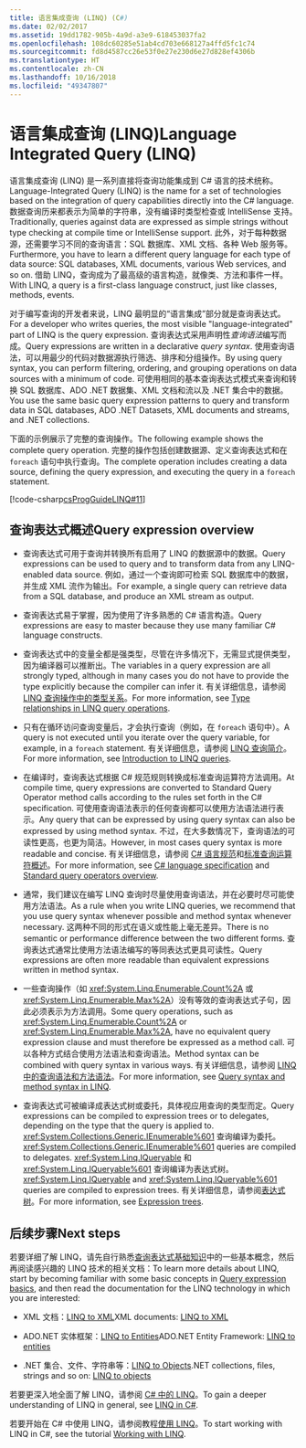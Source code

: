 ```yaml
---
title: 语言集成查询 (LINQ) (C#)
ms.date: 02/02/2017
ms.assetid: 19dd1782-905b-4a9d-a3e9-618453037fa2
ms.openlocfilehash: 108dc60285e51ab4cd703e668127a4ffd5fc1c74
ms.sourcegitcommit: fd8d4587cc26e53f0e27e230d6e27d828ef4306b
ms.translationtype: HT
ms.contentlocale: zh-CN
ms.lasthandoff: 10/16/2018
ms.locfileid: "49347807"
---
```

# <a name="language-integrated-query-linq"></a><span data-ttu-id="d5bed-102">语言集成查询 (LINQ)</span><span class="sxs-lookup"><span data-stu-id="d5bed-102">Language Integrated Query (LINQ)</span></span>

<span data-ttu-id="d5bed-103">语言集成查询 (LINQ) 是一系列直接将查询功能集成到 C# 语言的技术统称。</span><span class="sxs-lookup"><span data-stu-id="d5bed-103">Language-Integrated Query (LINQ) is the name for a set of technologies based on the integration of query capabilities directly into the C# language.</span></span> <span data-ttu-id="d5bed-104">数据查询历来都表示为简单的字符串，没有编译时类型检查或 IntelliSense 支持。</span><span class="sxs-lookup"><span data-stu-id="d5bed-104">Traditionally, queries against data are expressed as simple strings without type checking at compile time or IntelliSense support.</span></span> <span data-ttu-id="d5bed-105">此外，对于每种数据源，还需要学习不同的查询语言：SQL 数据库、XML 文档、各种 Web 服务等。</span><span class="sxs-lookup"><span data-stu-id="d5bed-105">Furthermore, you have to learn a different query language for each type of data source: SQL databases, XML documents, various Web services, and so on.</span></span> <span data-ttu-id="d5bed-106">借助 LINQ，查询成为了最高级的语言构造，就像类、方法和事件一样。</span><span class="sxs-lookup"><span data-stu-id="d5bed-106">With LINQ, a query is a first-class language construct, just like classes, methods, events.</span></span>

<span data-ttu-id="d5bed-107">对于编写查询的开发者来说，LINQ 最明显的“语言集成”部分就是查询表达式。</span><span class="sxs-lookup"><span data-stu-id="d5bed-107">For a developer who writes queries, the most visible "language-integrated" part of LINQ is the query expression.</span></span> <span data-ttu-id="d5bed-108">查询表达式采用声明性*查询语法*编写而成。</span><span class="sxs-lookup"><span data-stu-id="d5bed-108">Query expressions are written in a declarative *query syntax*.</span></span> <span data-ttu-id="d5bed-109">使用查询语法，可以用最少的代码对数据源执行筛选、排序和分组操作。</span><span class="sxs-lookup"><span data-stu-id="d5bed-109">By using query syntax, you can perform filtering, ordering, and grouping operations on data sources with a minimum of code.</span></span> <span data-ttu-id="d5bed-110">可使用相同的基本查询表达式模式来查询和转换 SQL 数据库、ADO .NET 数据集、XML 文档和流以及 .NET 集合中的数据。</span><span class="sxs-lookup"><span data-stu-id="d5bed-110">You use the same basic query expression patterns to query and transform data in SQL databases, ADO .NET Datasets, XML documents and streams, and .NET collections.</span></span>

<span data-ttu-id="d5bed-111">下面的示例展示了完整的查询操作。</span><span class="sxs-lookup"><span data-stu-id="d5bed-111">The following example shows the complete query operation.</span></span> <span data-ttu-id="d5bed-112">完整的操作包括创建数据源、定义查询表达式和在 `foreach` 语句中执行查询。</span><span class="sxs-lookup"><span data-stu-id="d5bed-112">The complete operation includes creating a data source, defining the query expression, and executing the query in a `foreach` statement.</span></span>

[!code-csharp[csProgGuideLINQ#11](../../../../../samples/snippets/csharp/concepts/linq/index_1.cs)]

## <a name="query-expression-overview"></a><span data-ttu-id="d5bed-113">查询表达式概述</span><span class="sxs-lookup"><span data-stu-id="d5bed-113">Query expression overview</span></span>

-   <span data-ttu-id="d5bed-114">查询表达式可用于查询并转换所有启用了 LINQ 的数据源中的数据。</span><span class="sxs-lookup"><span data-stu-id="d5bed-114">Query expressions can be used to query and to transform data from any LINQ-enabled data source.</span></span> <span data-ttu-id="d5bed-115">例如，通过一个查询即可检索 SQL 数据库中的数据，并生成 XML 流作为输出。</span><span class="sxs-lookup"><span data-stu-id="d5bed-115">For example, a single query can retrieve data from a SQL database, and produce an XML stream as output.</span></span>  
  
-   <span data-ttu-id="d5bed-116">查询表达式易于掌握，因为使用了许多熟悉的 C# 语言构造。</span><span class="sxs-lookup"><span data-stu-id="d5bed-116">Query expressions are easy to master because they use many familiar C# language constructs.</span></span>  
  
-   <span data-ttu-id="d5bed-117">查询表达式中的变量全都是强类型，尽管在许多情况下，无需显式提供类型，因为编译器可以推断出。</span><span class="sxs-lookup"><span data-stu-id="d5bed-117">The variables in a query expression are all strongly typed, although in many cases you do not have to provide the type explicitly because the compiler can infer it.</span></span> <span data-ttu-id="d5bed-118">有关详细信息，请参阅 [LINQ 查询操作中的类型关系](type-relationships-in-linq-query-operations.md)。</span><span class="sxs-lookup"><span data-stu-id="d5bed-118">For more information, see [Type relationships in LINQ query operations](type-relationships-in-linq-query-operations.md).</span></span>  
  
-   <span data-ttu-id="d5bed-119">只有在循环访问查询变量后，才会执行查询（例如，在 `foreach` 语句中）。</span><span class="sxs-lookup"><span data-stu-id="d5bed-119">A query is not executed until you iterate over the query variable, for example, in a `foreach` statement.</span></span> <span data-ttu-id="d5bed-120">有关详细信息，请参阅 [LINQ 查询简介](introduction-to-linq-queries.md)。</span><span class="sxs-lookup"><span data-stu-id="d5bed-120">For more information, see [Introduction to LINQ queries](introduction-to-linq-queries.md).</span></span>  
  
-   <span data-ttu-id="d5bed-121">在编译时，查询表达式根据 C# 规范规则转换成标准查询运算符方法调用。</span><span class="sxs-lookup"><span data-stu-id="d5bed-121">At compile time, query expressions are converted to Standard Query Operator method calls according to the rules set forth in the C# specification.</span></span> <span data-ttu-id="d5bed-122">可使用查询语法表示的任何查询都可以使用方法语法进行表示。</span><span class="sxs-lookup"><span data-stu-id="d5bed-122">Any query that can be expressed by using query syntax can also be expressed by using method syntax.</span></span> <span data-ttu-id="d5bed-123">不过，在大多数情况下，查询语法的可读性更高，也更为简洁。</span><span class="sxs-lookup"><span data-stu-id="d5bed-123">However, in most cases query syntax is more readable and concise.</span></span> <span data-ttu-id="d5bed-124">有关详细信息，请参阅 [C# 语言规范](~/_csharplang/spec/expressions.md#query-expressions)和[标准查询运算符概述](standard-query-operators-overview.md)。</span><span class="sxs-lookup"><span data-stu-id="d5bed-124">For more information, see [C# language specification](~/_csharplang/spec/expressions.md#query-expressions) and [Standard query operators overview](standard-query-operators-overview.md).</span></span>  
  
-   <span data-ttu-id="d5bed-125">通常，我们建议在编写 LINQ 查询时尽量使用查询语法，并在必要时尽可能使用方法语法。</span><span class="sxs-lookup"><span data-stu-id="d5bed-125">As a rule when you write LINQ queries, we recommend that you use query syntax whenever possible and method syntax whenever necessary.</span></span> <span data-ttu-id="d5bed-126">这两种不同的形式在语义或性能上毫无差异。</span><span class="sxs-lookup"><span data-stu-id="d5bed-126">There is no semantic or performance difference between the two different forms.</span></span> <span data-ttu-id="d5bed-127">查询表达式通常比使用方法语法编写的等同表达式更具可读性。</span><span class="sxs-lookup"><span data-stu-id="d5bed-127">Query expressions are often more readable than equivalent expressions written in method syntax.</span></span>  
  
-   <span data-ttu-id="d5bed-128">一些查询操作（如 <xref:System.Linq.Enumerable.Count%2A> 或 <xref:System.Linq.Enumerable.Max%2A>）没有等效的查询表达式子句，因此必须表示为方法调用。</span><span class="sxs-lookup"><span data-stu-id="d5bed-128">Some query operations, such as <xref:System.Linq.Enumerable.Count%2A> or <xref:System.Linq.Enumerable.Max%2A>, have no equivalent query expression clause and must therefore be expressed as a method call.</span></span> <span data-ttu-id="d5bed-129">可以各种方式结合使用方法语法和查询语法。</span><span class="sxs-lookup"><span data-stu-id="d5bed-129">Method syntax can be combined with query syntax in various ways.</span></span> <span data-ttu-id="d5bed-130">有关详细信息，请参阅 [LINQ 中的查询语法和方法语法](query-syntax-and-method-syntax-in-linq.md)。</span><span class="sxs-lookup"><span data-stu-id="d5bed-130">For more information, see [Query syntax and method syntax in LINQ](query-syntax-and-method-syntax-in-linq.md).</span></span>  
  
-   <span data-ttu-id="d5bed-131">查询表达式可被编译成表达式树或委托，具体视应用查询的类型而定。</span><span class="sxs-lookup"><span data-stu-id="d5bed-131">Query expressions can be compiled to expression trees or to delegates, depending on the type that the query is applied to.</span></span> <span data-ttu-id="d5bed-132"><xref:System.Collections.Generic.IEnumerable%601> 查询编译为委托。</span><span class="sxs-lookup"><span data-stu-id="d5bed-132"><xref:System.Collections.Generic.IEnumerable%601> queries are compiled to delegates.</span></span> <span data-ttu-id="d5bed-133"><xref:System.Linq.IQueryable> 和 <xref:System.Linq.IQueryable%601> 查询编译为表达式树。</span><span class="sxs-lookup"><span data-stu-id="d5bed-133"><xref:System.Linq.IQueryable> and <xref:System.Linq.IQueryable%601> queries are compiled to expression trees.</span></span> <span data-ttu-id="d5bed-134">有关详细信息，请参阅[表达式树](../../../expression-trees.md)。</span><span class="sxs-lookup"><span data-stu-id="d5bed-134">For more information, see [Expression trees](../../../expression-trees.md).</span></span>  

## <a name="next-steps"></a><span data-ttu-id="d5bed-135">后续步骤</span><span class="sxs-lookup"><span data-stu-id="d5bed-135">Next steps</span></span>

<span data-ttu-id="d5bed-136">若要详细了解 LINQ，请先自行熟悉[查询表达式基础知识](../../../linq/query-expression-basics.md)中的一些基本概念，然后再阅读感兴趣的 LINQ 技术的相关文档：</span><span class="sxs-lookup"><span data-stu-id="d5bed-136">To learn more details about LINQ, start by becoming familiar with some basic concepts in [Query expression basics](../../../linq/query-expression-basics.md), and then read the documentation for the LINQ technology in which you are interested:</span></span>   
-   <span data-ttu-id="d5bed-137">XML 文档：[LINQ to XML](linq-to-xml.md)</span><span class="sxs-lookup"><span data-stu-id="d5bed-137">XML documents: [LINQ to XML](linq-to-xml.md)</span></span>  
  
-   <span data-ttu-id="d5bed-138">ADO.NET 实体框架：[LINQ to Entities](../../../../framework/data/adonet/ef/language-reference/linq-to-entities.md)</span><span class="sxs-lookup"><span data-stu-id="d5bed-138">ADO.NET Entity Framework: [LINQ to entities](../../../../framework/data/adonet/ef/language-reference/linq-to-entities.md)</span></span>  
  
-   <span data-ttu-id="d5bed-139">.NET 集合、文件、字符串等：[LINQ to Objects](linq-to-objects.md)</span><span class="sxs-lookup"><span data-stu-id="d5bed-139">.NET collections, files, strings and so on: [LINQ to objects](linq-to-objects.md)</span></span>

<span data-ttu-id="d5bed-140">若要更深入地全面了解 LINQ，请参阅 [C# 中的 LINQ](../../../linq/linq-in-csharp.md)。</span><span class="sxs-lookup"><span data-stu-id="d5bed-140">To gain a deeper understanding of LINQ in general, see [LINQ in C#](../../../linq/linq-in-csharp.md).</span></span>

<span data-ttu-id="d5bed-141">若要开始在 C# 中使用 LINQ，请参阅教程[使用 LINQ](../../../tutorials/working-with-linq.md)。</span><span class="sxs-lookup"><span data-stu-id="d5bed-141">To start working with LINQ in C#, see the tutorial [Working with LINQ](../../../tutorials/working-with-linq.md).</span></span>



